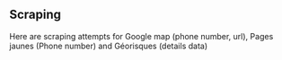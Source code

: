 

## Scraping


Here are scraping attempts for Google map (phone number, url), Pages jaunes (Phone number) and Géorisques (details data)